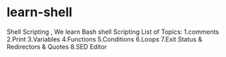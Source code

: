 # learn-shell

Shell Scripting , We learn Bash shell Scripting
List of Topics:
1.comments
2.Print
3.Variables
4.Functions
5.Conditions
6.Loops
7.Exit Status & Redirectors & Quotes
8.SED Editor

